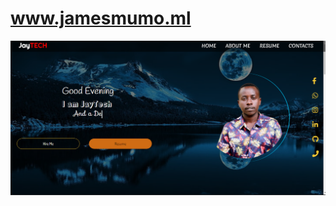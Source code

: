 # www.jamesmumo.ml

 <img src="https://raw.githubusercontent.com/jaycode8/Personal-Web-Portfolio/main/src/Components/About/Projects/img/jaymoh.png" />


